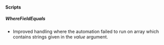 
#### Scripts
##### WhereFieldEquals
- Improved handling where the automation failed to run on array which contains strings given in the *value* argument.

